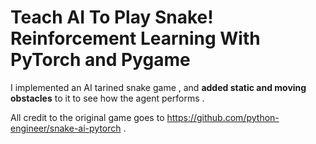 # Teach AI To Play Snake! Reinforcement Learning With PyTorch and Pygame

I implemented an AI tarined snake game , and **added static and moving obstacles** to it to see how the agent performs .

All credit to the original game goes to https://github.com/python-engineer/snake-ai-pytorch .

